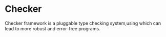 # Checker
Checker framework is a pluggable type checking system,using which can lead to more robust and error-free programs.
